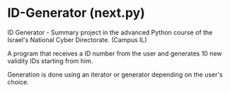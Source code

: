 # ID-Generator (next.py)
ID Generator - Summary project in the advanced Python course of the Israel's National Cyber Directorate. (Campus IL)



A program that receives a ID number from the user and generates 10 new validity IDs starting from him.

Generation is done using an iterator or generator depending on the user's choice.
